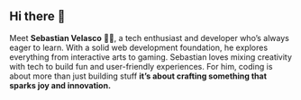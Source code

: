 ## Hi there 👋

Meet **Sebastian Velasco** 👨‍💻, a tech enthusiast and developer who’s always eager to learn. With a solid web development foundation, he explores everything from interactive arts to gaming. Sebastian loves mixing creativity with tech to build fun and user-friendly experiences. For him, coding is about more than just building stuff **it’s about crafting something that sparks joy and innovation.**